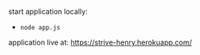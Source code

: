 start application locally:
- `node app.js`

application live at: https://strive-henry.herokuapp.com/

